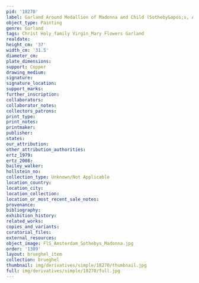 ```yaml
---
pid: '18270'
label: Garland Around Medallion of Madonna and Child (Sotheby&apos;s, Amsterdam)
object_type: Painting
genre: Garland
tags: Christ Holy_family Virgin_Mary Flowers Garland
realdate: 
height_cm: '37'
width_cm: '31.5'
diameter_cm: 
plate_dimensions: 
support: Copper
drawing_medium: 
signature: 
signature_location: 
support_marks: 
further_inscription: 
collaborators: 
collaborator_notes: 
collectors_patrons: 
print_type: 
print_notes: 
printmaker: 
publisher: 
states: 
our_attribution: 
other_attribution_authorities: 
ertz_1979: 
ertz_2008: 
bailey_walker: 
hollstein_no: 
collection_type: Unknown/Not Applicable
location_country: 
location_city: 
location_collection: 
location_or_most_recent_sale_notes: 
provenance: 
bibliography: 
exhibition_history: 
related_works: 
copies_and_variants: 
curatorial_files: 
external_resources: 
object_image: FlS_Amsterdam_Sothebys_Madonna.jpg
order: '1309'
layout: brueghel_item
collection: brueghel
thumbnail: img/derivatives/simple/18270/thumbnail.jpg
full: img/derivatives/simple/18270/full.jpg
---
```

